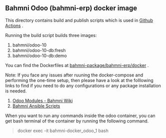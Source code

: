 ## Bahmni Odoo (bahmni-erp) docker image

This directory contains build and publish scripts which is used in [Github Actions](https://github.com/Bahmni/odoo-modules/actions) .

Running the build script builds three images:
1. bahmni/odoo-10
2. bahmni/odoo-10-db:fresh
3. bahmni/odoo-10-db:demo

You can find the Dockerfiles at [bahmni-package/bahmni-erp/docker](https://github.com/Bahmni/bahmni-package/tree/master/bahmni-erp/docker) .

Note: If you face any issues after ruuning the docker-compose and performing the one-time setup, then please have a look at the folllowing links to find if you need to do any configurations or any package installation is needed.
1. [Odoo Modules - Bahmni Wiki](https://bahmni.atlassian.net/wiki/spaces/BAH/pages/900530238/Odoo+System+Configuration)
2. [Bahmni Ansible Scripts](https://github.com/Bahmni/bahmni-playbooks/blob/master/roles/bahmni-erp/tasks/main.yml)

When you want to run any commands inside the odoo container, you can get bash terminal of the container by running the following command.
>docker exec -it bahmni-docker_odoo_1 bash
